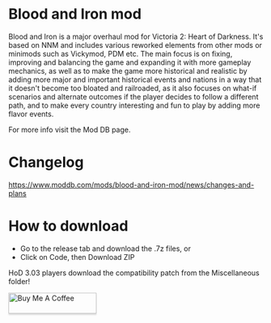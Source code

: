 # Blood and Iron mod
Blood and Iron is a major overhaul mod for Victoria 2: Heart of Darkness. It's based on NNM and includes various reworked elements from other mods or minimods such as Vickymod, PDM etc. The main focus is on fixing, improving and balancing the game and expanding it with more gameplay mechanics, as well as to make the game more historical and realistic by adding more major and important historical events and nations in a way that it doesn't become too bloated and railroaded, as it also focuses on what-if scenarios and alternate outcomes if the player decides to follow a different path, and to make every country interesting and fun to play by adding more flavor events.

For more info visit the Mod DB page.
# Changelog
https://www.moddb.com/mods/blood-and-iron-mod/news/changes-and-plans
# How to download
- Go to the release tab and download the .7z files, or
- Click on Code, then Download ZIP

HoD 3.03 players download the compatibility patch from the Miscellaneous folder!

<a href="https://www.buymeacoffee.com/antonius117" target="_blank"><img src="https://www.buymeacoffee.com/assets/img/custom_images/orange_img.png" alt="Buy Me A Coffee" style="height: 41px !important;width: 174px !important;box-shadow: 0px 3px 2px 0px rgba(190, 190, 190, 0.5) !important;-webkit-box-shadow: 0px 3px 2px 0px rgba(190, 190, 190, 0.5) !important;" ></a>
